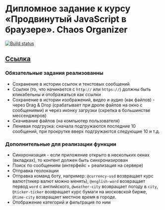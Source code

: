 # Дипломное задание к курсу «Продвинутый JavaScript в браузере». Chaos Organizer
[![Build status](https://ci.appveyor.com/api/projects/status/r8scmn1pk726b1xq?svg=true)](https://ci.appveyor.com/project/cherry-pynya/ahj-diploma-front)
## [Ссылка](https://cherry-pynya.github.io/ahj_diploma_front/)

### Обязательные задания реализованны

* Сохранение в истории ссылок и текстовых сообщений
* Ссылки (то, что начинается с `http://` или `https://`) должны быть кликабельны и отображаться как ссылки
* Сохранение в истории изображений, видео и аудио (как файлов) - через Drag & Drop (срабатывает при дропе файлов на окно с сообщениями) и через иконку загрузки (скрепка в большинстве мессенджеров)
* Скачивание файлов (на компьютер пользователя)
* Ленивая подгрузка: сначала подгружаются последние 10 сообщений, при прокрутке вверх подгружаются следующие 10 и т.д.

### Дополнительные для реализации функции

* Синхронизация - если приложение открыто в нескольких окнах (вкладках), то контент должен быть синхронизирован
* Поиск по сообщениям (интерфейс + реализация на сервере)
* Отправка геолокации
* Отправка команд боту, например: `@currency-usd` возвращает курс валют(тикер валют можно менять), `@english-word` возвращает первод `word` с английского, `@weather-city` возвращает погоду в `city`, `@ticker-ticker` возвращает курс бумаги на московской бирже, `@time-city` возвращает местное время в городе.
* Отображение категорий и фильтрация по ним
